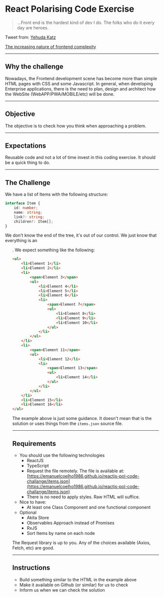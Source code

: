 # React Polarising Code Exercise

> ...Front end is the hardest kind of dev I do. The folks who do it every day are heroes.

Tweet from: [Yehuda Katz](https://twitter.com/wycats/status/930463710941872128?ref_src=twsrc%5Etfw%7Ctwcamp%5Etweetembed%7Ctwterm%5E930463710941872128%7Ctwgr%5E%7Ctwcon%5Es1_&ref_url=https%3A%2F%2Fblog.logrocket.com%2Fthe-increasing-nature-of-frontend-complexity-b73c784c09ae%2F)

[The increasing nature of frontend complexity](https://blog.logrocket.com/the-increasing-nature-of-frontend-complexity-b73c784c09ae/)

***

## Why the challenge

Nowadays, the Frontend development scene has become more than simple HTML pages with CSS and some Javascript. In general, when developing Enterprise applications, there is the need to plan, design and architect how the WebSite (WebAPP/PWA/MOBILE/etc) will be done.

***
## Objective

The objective is to check how you think when approaching a problem.

***
## Expectations

Reusable code and not a lot of time invest in this coding exercise. It should be a quick thing to do.

***
## The Challenge

We have a list of Items with the following structure:

```typescript
interface Item {
    id: number;
    name: string;
    link?: string;
    children?: Item[];
}
```

We don't know the end of the tree, it's out of our control. We just know that everything is an <ul>.
We expect something like the following: 

```html
<ul>
    <li>Element 1</li>
    <li>Element 2</li>
    <li>
        <span>Element 3</span>
        <ul>
            <li>Element 4</li>
            <li>Element 5</li>
            <li>Element 6</li>
            <li>
                <span>Element 7</span>
                <ul>
                    <li>Element 8</li>
                    <li>Element 9</li>
                    <li>Element 10</li>
                </ul>
            </li>
        </ul>
    </li>
    <li>
        <span>Element 11</span>
        <ul>
            <li>Element 12</li>
            <li>
                <span>Element 13</span>
                <ul>
                    <li>Element 14</li>
                </ul>
            </li>
        </ul>
    </li>
    <li>Element 15</li>
    <li>Element 16</li>
</ul>
```
The example above is just some guidance. It doesn't mean that is the solution or uses things from the `items.json` source file.

***
## Requirements

- You should use the following technologies
    - ReactJS
    - TypeScript
    - Request the file remotely. The file is available at: [https://emanuelcoelho1986.github.io/reactjs-pol-code-challange/items.json](https://emanuelcoelho1986.github.io/reactjs-pol-code-challange/items.json)
    - There is no need to apply styles. Raw HTML will suffice.
- Nice to have:
    - At least one Class Component and one functional component
- Optional
    - Akita Store
    - Observables Approach instead of Promises
    - RxJS
    - Sort Items by name on each node

The Request library is up to you. Any of the choices available (Axios, Fetch, etc) are good.

***
## Instructions

- Build something similar to the HTML in the example above
- Make it available on Github (or similar) for us to check
- Inform us when we can check the solution
